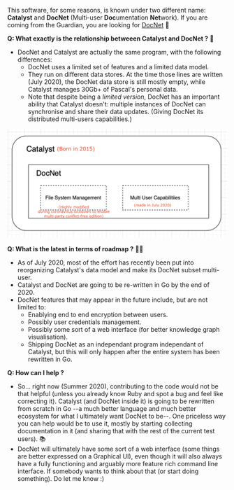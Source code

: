 
This software, for some reasons, is known under two different name: **Catalyst** and **DocNet** (Multi-user **Doc**umentation **Net**work). If you are coming from the Guardian, you are looking for [DocNet](documentation/DocNet.md) 🙂


**Q: What exactly is the relationship betweeen Catalyst and DocNet ?** 🤔

- DocNet and Catalyst are actually the same program, with the following differences: 
	- DocNet uses a limited set of features and a limited data model.
	- They run on different data stores. At the time those lines are written (July 2020), the DocNet data store is still mostly empty, while Catalyst manages 30Gb+ of Pascal's personal data.
	- Note that despite being a *limited version*, DocNet has an important ability that Catalyst doesn't: multiple instances of DocNet can synchronise and share their data updates. (Giving DocNet its distributed multi-users capabilities.) 

![](documentation/images/1595879632.png)

**Q: What is the latest in terms of roadmap ?** 👩‍💻

- As of July 2020, most of the effort has recently been put into reorganizing Catalyst's data model and make its DocNet subset multi-user. 
- Catalyst and DocNet are going to be re-written in Go by the end of 2020.
- DocNet features that may appear in the future include, but are not limited to:
	- Enablying end to end encryption between users.
	- Possibly user credentials management. 
	- Possibly some sort of a web interface (for better knowledge graph visualisation).
	- Shipping DocNet as an independant program independant of Catalyst, but this will only happen after the entire system has been rewritten in Go.

**Q: How can I help ?** 

- So... right now (Summer 2020), contributing to the code would not be that helpful (unless you already know Ruby and spot a bug and feel like correcting it). Catalyst (and DocNet inside it) is going to be rewritten from scratch in Go --a much better language and much better ecosystem for what I ultimately want DocNet to be--. One priceless way you can help would be to use it, mostly by starting collecting documentation in it (and sharing that with the rest of the current test users). 📚
- DocNet will ultimately have some sort of a web interface (some things are better expressed on a Graphical UI), even though it will also always have a fully functioning and arguably more feature rich command line interface. If somebody wants to think about that (or start doing something). Do let me know :)
